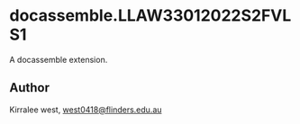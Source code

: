 # docassemble.LLAW33012022S2FVLS1

A docassemble extension.

## Author

Kirralee west, west0418@flinders.edu.au

